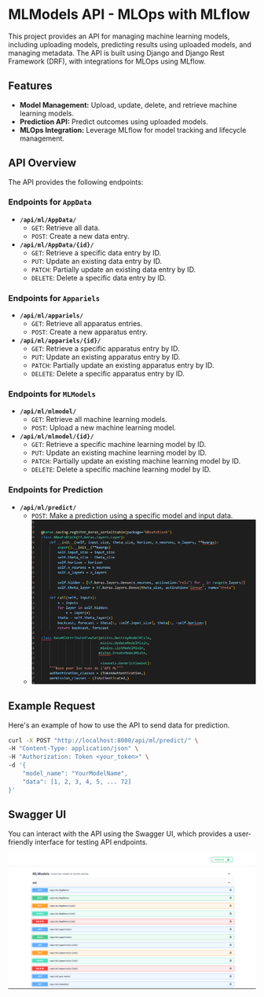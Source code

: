 # MLModels API - MLOps with MLflow

This project provides an API for managing machine learning models, including uploading models, predicting results using uploaded models, and managing metadata. The API is built using Django and Django Rest Framework (DRF), with integrations for MLOps using MLflow.

## Features

- **Model Management:** Upload, update, delete, and retrieve machine learning models.
- **Prediction API:** Predict outcomes using uploaded models.
- **MLOps Integration:** Leverage MLflow for model tracking and lifecycle management.

## API Overview

The API provides the following endpoints:

### Endpoints for `AppData`

- **`/api/ml/AppData/`**
  - `GET`: Retrieve all data.
  - `POST`: Create a new data entry.
- **`/api/ml/AppData/{id}/`**
  - `GET`: Retrieve a specific data entry by ID.
  - `PUT`: Update an existing data entry by ID.
  - `PATCH`: Partially update an existing data entry by ID.
  - `DELETE`: Delete a specific data entry by ID.

### Endpoints for `Appariels`

- **`/api/ml/appariels/`**
  - `GET`: Retrieve all apparatus entries.
  - `POST`: Create a new apparatus entry.
- **`/api/ml/appariels/{id}/`**
  - `GET`: Retrieve a specific apparatus entry by ID.
  - `PUT`: Update an existing apparatus entry by ID.
  - `PATCH`: Partially update an existing apparatus entry by ID.
  - `DELETE`: Delete a specific apparatus entry by ID.

### Endpoints for `MLModels`

- **`/api/ml/mlmodel/`**
  - `GET`: Retrieve all machine learning models.
  - `POST`: Upload a new machine learning model.
- **`/api/ml/mlmodel/{id}/`**
  - `GET`: Retrieve a specific machine learning model by ID.
  - `PUT`: Update an existing machine learning model by ID.
  - `PATCH`: Partially update an existing machine learning model by ID.
  - `DELETE`: Delete a specific machine learning model by ID.

### Endpoints for Prediction

- **`/api/ml/predict/`**
  - `POST`: Make a prediction using a specific model and input data.
  - ![Example](images/rest_api_exemple_image.png)

## Example Request

Here's an example of how to use the API to send data for prediction.

```bash
curl -X POST "http://localhost:8000/api/ml/predict/" \
-H "Content-Type: application/json" \
-H "Authorization: Token <your_token>" \
-d '{
    "model_name": "YourModelName",
    "data": [1, 2, 3, 4, 5, ... 72]
}'
```


## Swagger UI

You can interact with the API using the Swagger UI, which provides a user-friendly interface for testing API endpoints.

![Swagger UI Example](images/swager_cap.png)  <!-- Update with your local image path -->

